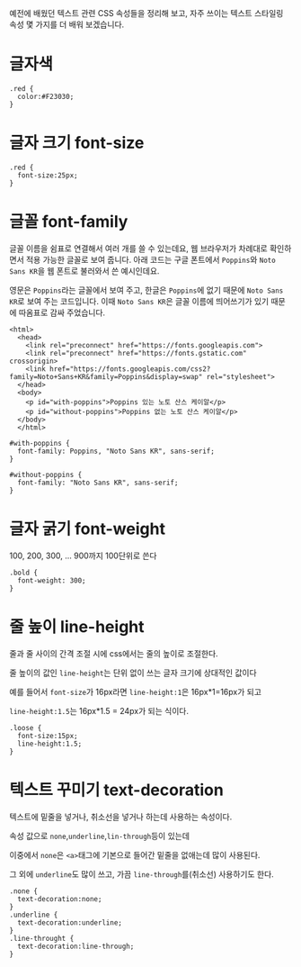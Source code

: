 예전에 배웠던 텍스트 관련 CSS 속성들을 정리해 보고, 자주 쓰이는 텍스트 스타일링 속성 몇 가지를 더 배워 보겠습니다.
# 글자색
```
.red {
  color:#F23030;
}
```
# 글자 크기 font-size
```
.red {
  font-size:25px;
}
```
# 글꼴 font-family
글꼴 이름을 쉼표로 연결해서 여러 개를 쓸 수 있는데요, 웹 브라우저가 차례대로 확인하면서 적용 가능한 글꼴로 보여 줍니다. 
아래 코드는 구글 폰트에서 `Poppins`와 `Noto Sans KR`을 웹 폰트로 불러와서 쓴 예시인데요.

영문은 `Poppins`라는 글꼴에서 보여 주고, 한글은 `Poppins`에 없기 때문에 `Noto Sans KR`로 보여 주는 코드입니다. 이때 `Noto Sans KR`은 글꼴 이름에 띄어쓰기가 있기 때문에 따옴표로 감싸 주었습니다.

```
<html>
  <head>
    <link rel="preconnect" href="https://fonts.googleapis.com">
    <link rel="preconnect" href="https://fonts.gstatic.com" crossorigin>
    <link href="https://fonts.googleapis.com/css2?family=Noto+Sans+KR&family=Poppins&display=swap" rel="stylesheet">
  </head>
  <body>
    <p id="with-poppins">Poppins 있는 노토 산스 케이알</p>
    <p id="without-poppins">Poppins 없는 노토 산스 케이알</p>
  </body>
  </html>
```
```
#with-poppins {
  font-family: Poppins, "Noto Sans KR", sans-serif;
}

#without-poppins {
  font-family: "Noto Sans KR", sans-serif;
}
```
# 글자 굵기 font-weight
100, 200, 300, ... 900까지 100단위로 쓴다
```
.bold {
  font-weight: 300;
}
```

# 줄 높이 line-height
줄과 줄 사이의 간격 조절 시에 css에서는 줄의 높이로 조절한다.

줄 높이의 값인 `line-height`는 단위 없이 쓰는 글자 크기에 상대적인 값이다

예를 들어서 `font-size`가 16px라면 `line-height:1`은 16px*1=16px가 되고

`line-height:1.5`는 16px*1.5 = 24px가 되는 식이다.

```
.loose {
  font-size:15px;
  line-height:1.5;
}
```
# 텍스트 꾸미기 text-decoration
텍스트에 밑줄을 넣거나, 취소선을 넣거나 하는데 사용하는 속성이다.

속성 값으로 `none`,`underline`,`lin-through`등이 있는데

이중에서 `none`은 `<a>`태그에 기본으로 들어간 밑줄을 없애는데 많이 사용된다.

그 외에 `underline`도 많이 쓰고, 가끔 `line-through`를(취소선) 사용하기도 한다.
```
.none {
  text-decoration:none;
}
.underline {
  text-decoration:underline;
}
.line-throught {
  text-decoration:line-through;
}

```

